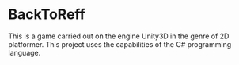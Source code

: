 # BackToReff
This is a game carried out on the engine Unity3D in the genre of 2D platformer. This project uses the capabilities of the C# programming language.
